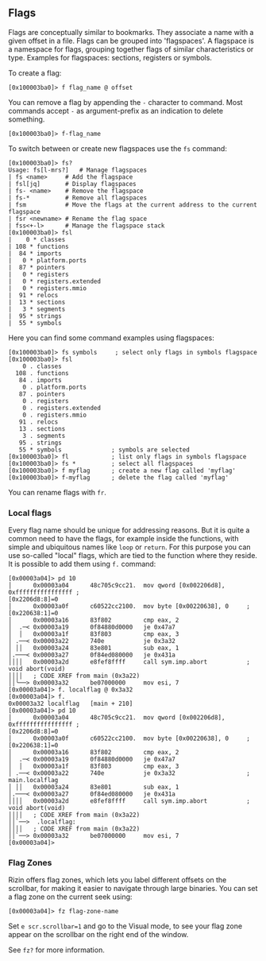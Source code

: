 ## Flags

Flags are conceptually similar to bookmarks. They associate a name with a given offset in a file. Flags can be grouped
into 'flagspaces'. A flagspace is a namespace for flags, grouping together flags of similar characteristics or type.
Examples for flagspaces: sections, registers or symbols.

To create a flag:

```
[0x100003ba0]> f flag_name @ offset
```

You can remove a flag by appending the `-` character to command. Most commands accept `-` as argument-prefix as
an indication to delete something.

```
[0x100003ba0]> f-flag_name
```

To switch between or create new flagspaces use the `fs` command:

```
[0x100003ba0]> fs?
Usage: fs[l-mrs?]   # Manage flagspaces
| fs <name>     # Add the flagspace
| fsl[jq]       # Display flagspaces
| fs- <name>    # Remove the flagspace
| fs-*          # Remove all flagspaces
| fsm           # Move the flags at the current address to the current flagspace
| fsr <newname> # Rename the flag space
| fss<+-l>      # Manage the flagspace stack
[0x100003ba0]> fsl
|    0 * classes
| 108 * functions
|  84 * imports
|   0 * platform.ports
|  87 * pointers
|   0 * registers
|   0 * registers.extended
|   0 * registers.mmio
|  91 * relocs
|  13 * sections
|   3 * segments
|  95 * strings
|  55 * symbols
```

Here you can find some command examples using flagspaces:

```
[0x100003ba0]> fs symbols     ; select only flags in symbols flagspace
[0x100003ba0]> fsl
    0 . classes
  108 . functions
   84 . imports
    0 . platform.ports
   87 . pointers
    0 . registers
    0 . registers.extended
    0 . registers.mmio
   91 . relocs
   13 . sections
    3 . segments
   95 . strings
   55 * symbols              ; symbols are selected
[0x100003ba0]> fl            ; list only flags in symbols flagspace
[0x100003ba0]> fs *          ; select all flagspaces
[0x100003ba0]> f myflag      ; create a new flag called 'myflag'
[0x100003ba0]> f-myflag      ; delete the flag called 'myflag'
```

You can rename flags with `fr`.

### Local flags

Every flag name should be unique for addressing reasons. But it is quite a common need to have the flags, for example
inside the functions, with simple and ubiquitous names like `loop` or `return`. For this purpose you can use so-called
"local" flags, which are tied to the function where they reside. It is possible to add them using `f.` command:

```
[0x00003a04]> pd 10
│      0x00003a04      48c705c9cc21.  mov qword [0x002206d8], 0xffffffffffffffff ;
[0x2206d8:8]=0
│      0x00003a0f      c60522cc2100.  mov byte [0x00220638], 0     ; [0x220638:1]=0
│      0x00003a16      83f802         cmp eax, 2
│  .─< 0x00003a19      0f84880d0000   je 0x47a7
│  │   0x00003a1f      83f803         cmp eax, 3
│ .──< 0x00003a22      740e           je 0x3a32
│ ││   0x00003a24      83e801         sub eax, 1
│.───< 0x00003a27      0f84ed080000   je 0x431a
││││   0x00003a2d      e8fef8ffff     call sym.imp.abort           ; void abort(void)
││││   ; CODE XREF from main (0x3a22)
││╰──> 0x00003a32      be07000000     mov esi, 7
[0x00003a04]> f. localflag @ 0x3a32
[0x00003a04]> f.
0x00003a32 localflag   [main + 210]
[0x00003a04]> pd 10
│      0x00003a04      48c705c9cc21.  mov qword [0x002206d8], 0xffffffffffffffff ;
[0x2206d8:8]=0
│      0x00003a0f      c60522cc2100.  mov byte [0x00220638], 0     ; [0x220638:1]=0
│      0x00003a16      83f802         cmp eax, 2
│  .─< 0x00003a19      0f84880d0000   je 0x47a7
│  │   0x00003a1f      83f803         cmp eax, 3
│ .──< 0x00003a22      740e           je 0x3a32                    ; main.localflag
│ ││   0x00003a24      83e801         sub eax, 1
│.───< 0x00003a27      0f84ed080000   je 0x431a
││││   0x00003a2d      e8fef8ffff     call sym.imp.abort           ; void abort(void)
││││   ; CODE XREF from main (0x3a22)
││`──>  .localflag:
││││   ; CODE XREF from main (0x3a22)
││`──> 0x00003a32      be07000000     mov esi, 7
[0x00003a04]>
```

### Flag Zones

Rizin offers flag zones, which lets you label different offsets on the scrollbar, for making it easier to navigate
through large binaries. You can set a flag zone on the current seek using:

```
[0x00003a04]> fz flag-zone-name
```

Set `e scr.scrollbar=1` and go to the Visual mode, to see your flag zone appear on the scrollbar on the right end of
the window.

See `fz?` for more information.